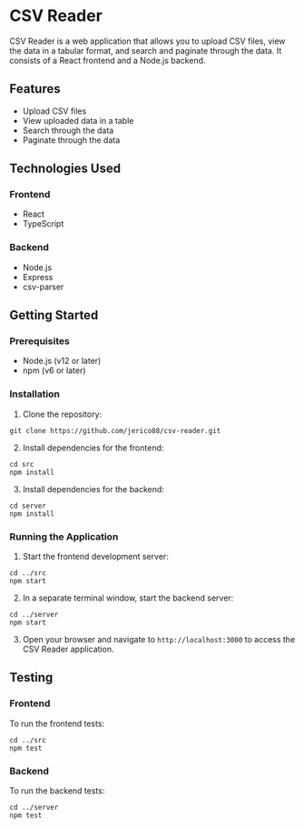 # CSV Reader

CSV Reader is a web application that allows you to upload CSV files, view the data in a tabular format, and search and paginate through the data. It consists of a React frontend and a Node.js backend.

## Features

- Upload CSV files
- View uploaded data in a table
- Search through the data
- Paginate through the data

## Technologies Used

### Frontend

- React
- TypeScript

### Backend

- Node.js
- Express
- csv-parser

## Getting Started

### Prerequisites

- Node.js (v12 or later)
- npm (v6 or later)

### Installation

1. Clone the repository:

```
git clone https://github.com/jerico88/csv-reader.git
```

2. Install dependencies for the frontend:
```
cd src
npm install
```

3. Install dependencies for the backend:
```
cd server
npm install
```

### Running the Application

1. Start the frontend development server:
```
cd ../src
npm start
```

2. In a separate terminal window, start the backend server:
```
cd ../server
npm start
```

3. Open your browser and navigate to `http://localhost:3000` to access the CSV Reader application.

## Testing

### Frontend
To run the frontend tests:
```
cd ../src
npm test
```

### Backend
To run the backend tests:
```
cd ../server
npm test
```
